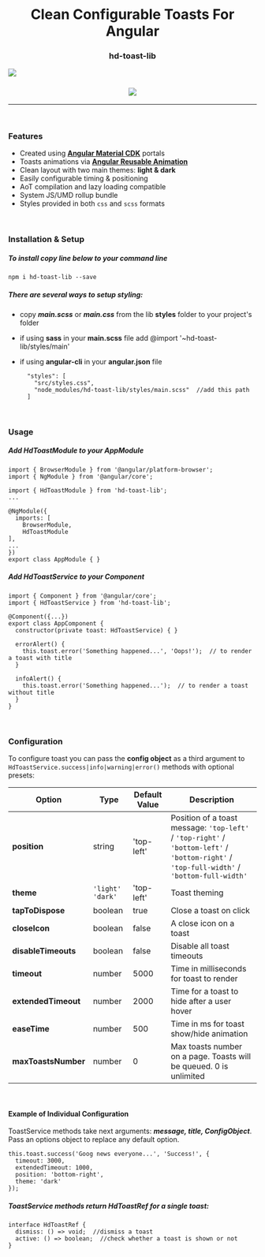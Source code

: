 # <center>Clean Configurable Toasts For Angular</center>
### <center>hd-toast-lib</center>

![](https://github.com/dashaHsh/hd-toast-lib/blob/master/projects/hd-toast-lib/src/lib/assets/resources/toasts-preview.png?raw=true)

### <center> <a target="blank" href="https://github-3xd9n5.stackblitz.Io"><img src="https://dabuttonfactory.com/button.png?t=Live%20Demo&f=calibri-bold&ts=20&tc=fff&w=140&h=40&c=4&bgt=unicolored&bgc=327a13&shs=3&shc=274e13&sho=s"> </a> </center>

<hr>
<br>

### Features
- Created using <a target="blank" href="https://material.angular.io/cdk/portal/overview">**Angular Material CDK**</a> portals
- Toasts animations via <a target="blank" href="https://angular.io/guide/reusable-animations">**Angular Reusable Animation**</a>
- Clean layout with two main themes: **light & dark**
- Easily configurable timing & positioning
- AoT compilation and lazy loading compatible
- System JS/UMD rollup bundle
- Styles provided in both `css` and `scss` formats
<br>

### Installation & Setup

##### To **install** copy line below to your command line

    npm i hd-toast-lib --save

##### There are several ways to setup styling:

- copy ***main.scss*** or ***main.css*** from the lib **styles** folder to your project's folder
- if using **sass** in your **main.scss** file add
	@import '~hd-toast-lib/styles/main'

- if using **angular-cli** in your **angular.json** file

 		"styles": [
		  "src/styles.css",
		  "node_modules/hd-toast-lib/styles/main.scss"  //add this path
		]

<br>

### Usage

##### Add HdToastModule to your AppModule

	import { BrowserModule } from '@angular/platform-browser';
	import { NgModule } from '@angular/core';

	import { HdToastModule } from 'hd-toast-lib';
	...

	@NgModule({
	  imports: [
	    BrowserModule,
	    HdToastModule
	],
	...
	})
	export class AppModule { }

##### Add HdToastService to your Component

	import { Component } from '@angular/core';
	import { HdToastService } from 'hd-toast-lib';
	
	@Component({...})
	export class AppComponent {
	  constructor(private toast: HdToastService) { }
		
	  errorAlert() {
	    this.toast.error('Something happened...', 'Oops!');  // to render a toast with title
	  }
		
	  infoAlert() {
	    this.toast.error('Something happened...');  // to render a toast without title
	  }
	}
<br>

### Configuration

To configure toast you can pass the **config object** as a third argument to `HdToastService.success|info|warning|error()` methods with optional presets:
                    
|  Option  |  Type  |  Default Value  |  Description  |
|  ---- | ------ | ------------- | -------------------------- |
|  **position**  |  string  |  'top-left'  |  Position of a toast message: `'top-left'` / `'top-right'` / `'bottom-left'` / `'bottom-right'` / `'top-full-width'` / `'bottom-full-width'`  |
|  **theme**  |  `'light'` `'dark'`  |  'top-left'  |  Toast theming  |
|  **tapToDispose**  |  boolean  |  true  |  Close a toast on click  |
|  **closeIcon**  |  boolean  |  false  |  A close icon on a toast  |
|  **disableTimeouts**  |  boolean  |  false  |  Disable all toast timeouts  |
|  **timeout**  |  number  |  5000  |  Time in milliseconds for toast to render  |
|  **extendedTimeout**  |  number  |  2000  |  Time for a toast to hide after a user hover  |
|  **easeTime**  |  number  |  500  |  Time in ms for toast show/hide animation  |
|  **maxToastsNumber**  |  number  |  0  |  Max toasts number on a page. Toasts will be queued. 0 is unlimited  |
<br>

#### Example of Individual Configuration

ToastService methods take next arguments: ***message, title, ConfigObject***. Pass an options object to replace any default option.

	this.toast.success('Goog news everyone...', 'Success!', {
	  timeout: 3000,
	  extendedTimeout: 1000,
	  position: 'bottom-right',
	  theme: 'dark'
	});

##### ToastService methods return HdToastRef for a single toast:

    interface HdToastRef {
  	  dismiss: () => void;  //dismiss a toast
  	  active: () => boolean;  //check whether a toast is shown or not
    }


